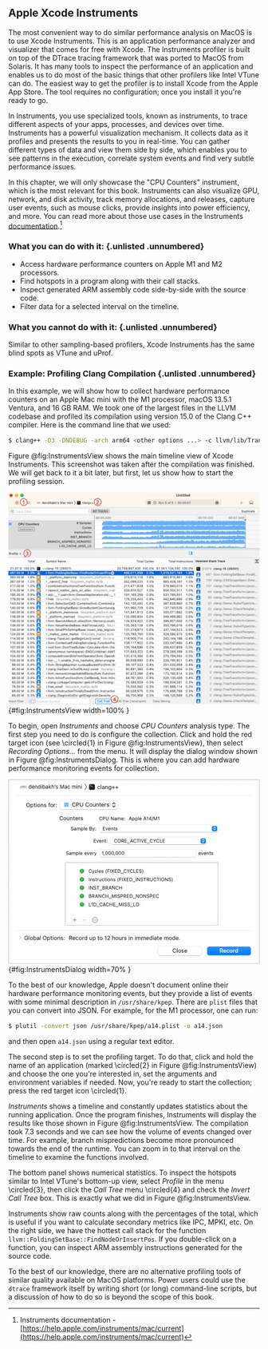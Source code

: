 ## Apple Xcode Instruments

The most convenient way to do similar performance analysis on MacOS is to use Xcode Instruments. This is an application performance analyzer and visualizer that comes for free with Xcode. The Instruments profiler is built on top of the DTrace tracing framework that was ported to MacOS from Solaris. It has many tools to inspect the performance of an application and enables us to do most of the basic things that other profilers like Intel VTune can do. The easiest way to get the profiler is to install Xcode from the Apple App Store. The tool requires no configuration; once you install it you're ready to go.

In Instruments, you use specialized tools, known as instruments, to trace different aspects of your apps, processes, and devices over time. Instruments has a powerful visualization mechanism. It collects data as it profiles and presents the results to you in real-time. You can gather different types of data and view them side by side, which enables you to see patterns in the execution, correlate system events and find very subtle performance issues. 

In this chapter, we will only showcase the "CPU Counters" instrument, which is the most relevant for this book. Instruments can also visualize GPU, network, and disk activity, track memory allocations, and releases, capture user events, such as mouse clicks, provide insights into power efficiency, and more. You can read more about those use cases in the Instruments [documentation](https://help.apple.com/instruments/mac/current).[^1]

### What you can do with it: {.unlisted .unnumbered}

- Access hardware performance counters on Apple M1 and M2 processors.
- Find hotspots in a program along with their call stacks.
- Inspect generated ARM assembly code side-by-side with the source code.
- Filter data for a selected interval on the timeline.

### What you cannot do with it: {.unlisted .unnumbered}

Similar to other sampling-based profilers, Xcode Instruments has the same blind spots as VTune and uProf.

### Example: Profiling Clang Compilation {.unlisted .unnumbered}

In this example, we will show how to collect hardware performance counters on an Apple Mac mini with the M1 processor, macOS 13.5.1 Ventura, and 16 GB RAM. We took one of the largest files in the LLVM codebase and profiled its compilation using version 15.0 of the Clang C++ compiler. Here is the command line that we used:

```bash
$ clang++ -O3 -DNDEBUG -arch arm64 <other options ...> -c llvm/lib/Transforms/Vectorize/LoopVectorize.cpp
```

Figure @fig:InstrumentsView shows the main timeline view of Xcode Instruments. This screenshot was taken after the compilation was finished. We will get back to it a bit later, but first, let us show how to start the profiling session.

![Xcode Instruments: timeline and statistics panels.](../../img/perf-tools/XcodeInstrumentsView.jpg){#fig:InstrumentsView width=100% }

To begin, open *Instruments* and choose *CPU Counters* analysis type. The first step you need to do is configure the collection. Click and hold the red target icon (see \circled{1} in Figure @fig:InstrumentsView), then select *Recording Options...* from the menu. It will display the dialog window shown in Figure @fig:InstrumentsDialog. This is where you can add hardware performance monitoring events for collection.

![Xcode Instruments: CPU Counters options.](../../img/perf-tools/XcodeInstrumentsDialog.png){#fig:InstrumentsDialog width=70% }

To the best of our knowledge, Apple doesn't document online their hardware performance monitoring events, but they provide a list of events with some minimal description in `/usr/share/kpep`. There are `plist` files that you can convert into JSON. For example, for the M1 processor, one can run:

```bash
$ plutil -convert json /usr/share/kpep/a14.plist -o a14.json
```

and then open `a14.json` using a regular text editor.

The second step is to set the profiling target. To do that, click and hold the name of an application (marked \circled{2} in Figure @fig:InstrumentsView) and choose the one you're interested in, set the arguments and environment variables if needed. Now, you're ready to start the collection; press the red target icon \circled{1}.

*Instruments* shows a timeline and constantly updates statistics about the running application. Once the program finishes, Instruments will display the results like those shown in Figure @fig:InstrumentsView. The compilation took 7.3 seconds and we can see how the volume of events changed over time. For example, branch mispredictions become more pronounced towards the end of the runtime. You can zoom in to that interval on the timeline to examine the functions involved.

The bottom panel shows numerical statistics. To inspect the hotspots similar to Intel VTune's bottom-up view, select *Profile* in the menu \circled{3}, then click the *Call Tree* menu \circled{4} and check the *Invert Call Tree* box. This is exactly what we did in Figure @fig:InstrumentsView.

Instruments show raw counts along with the percentages of the total, which is useful if you want to calculate secondary metrics like IPC, MPKI, etc. On the right side, we have the hottest call stack for the function `llvm::FoldingSetBase::FindNodeOrInsertPos`. If you double-click on a function, you can inspect ARM assembly instructions generated for the source code.

To the best of our knowledge, there are no alternative profiling tools of similar quality available on MacOS platforms. Power users could use the `dtrace` framework itself by writing short (or long) command-line scripts, but a discussion of how to do so is beyond the scope of this book.

[^1]: Instruments documentation - [https://help.apple.com/instruments/mac/current](https://help.apple.com/instruments/mac/current)
